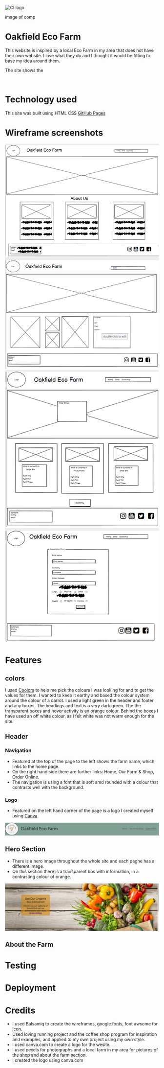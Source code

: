 ![CI logo](https://codeinstitute.s3.amazonaws.com/fullstack/ci_logo_small.png)

image of comp

# Oakfield Eco Farm

This website is inspired by a local Eco Farm in my area that does not have their own website. I love what they do and I thought it 
would be fitting to base my idea around them.

The site shows the

<br>

# Technology used

This site was built using HTML CSS [GitHub Pages](https://pages.github.com/)

# Wireframe screenshots

![This is an image](assets/README%20IMAGES/wireframe1.png)<br>
![This is an image](assets/README%20IMAGES/wireframe2.png)<br>
![This is an image](assets/README%20IMAGES/wireframe3.png)<br>
![This is an image](assets/README%20IMAGES/wireframe4.png)<br>


# Features

## colors 

 I used [Coolors](https://coolors.co) to help me pick the colours I was looking for and to get the values for them. I wanted to keep it earthy and based the colour system around the colour of a carrot.  I used a light green in the header and footer and any boxes. The headings and text is a very dark green. The the transparent boxes and hover activity is an orange colour. Behind the boxes I have used an off white colour, as I felt white was not warm enough for the site.

## Header

### Navigation
* Featured at the top of the page to  the left shows the farm name, which links to the home page.
* On the right hand side there are further links: Home, Our Farm & Shop, Order Online.
* The navigation is using a font that is soft amd rounded with a colour that contrasts well with the background.

### Logo
* Featured on the left hand corner of the page is a logo I created myself using [Canva](https://canva.com).

![This is an image](assets/README%20IMAGES/header.png)

## Hero Section
* There is a hero image throughout the whole site and each paghe has a different image.
* On this section there is a transparent bos with information, in a contrasting colour of orange.

![This is an image](assets/README%20IMAGES/heroimage.png)

## About the Farm 

# Testing

# Deployment



# Credits

* I used Balsamiq to create the wireframes, google.fonts, font awsome for icon.
* Used loving running project and the coffee shop program for inspiration and examples, and applied to my own project using my own style.<br>
* I used canva.com to create a logo for the wesite.
* I used pexels for photographs and a local farm in my area for pictures of the shop and about the farm section.<br>
* I created the logo using canva.com